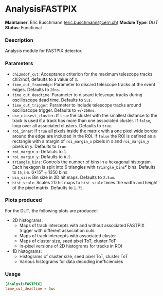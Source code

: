# AnalysisFASTPIX
**Maintainer**: Eric Buschmann (eric.buschmann@cern.ch)
**Module Type**: *DUT*
**Status**: Functional

### Description
Analysis module for FASTPIX detector.

### Parameters
* `chi2ndof_cut`: Acceptance criterion for the maximum telescope tracks chi2/ndf, defaults to a value of `3`.
* `time_cut_frameedge`: Parameter to discard telescope tracks at the event edges. Defaults to `20ns`.
* `time_cut_deadtime`: Parameter to discard telescope tracks during oscilloscope dead time. Defaults to `5us`.
* `time_cut_trigger`: Parameter to include telescope tracks around oscilloscope trigger. Defaults to +/-`250ns`.
* `use_closest_cluster`: If `true` the cluster with the smallest distance to the track is used if a track has more than one associated cluster. If `false`, loop over all associated clusters. Defaults to `true`.
* `roi_inner`: If `true` all pixels inside the matrix with a one pixel wide border around the edge are included in the ROI. If `false` the ROI is defined as a rectangle with a margin of `roi_margin_x` pixels in x and `roi_margin_y` pixels in y. Defaults to `true`.
* `roi_margin_x`: Defaluts to `1`.
* `roi_margin_y`: Defaults to `0.5`.
* `triangle_bins`: Controls the number of bins in a hexagonal histogram. Each hexagon is split into 6 triangles with `triangle_bins`² bins. Defaults to `15`, i.e. 6*15² = 1350 bins.
* `bin_size`: Bin size in 2D hit maps. Defaults to `2.5um`.
* `hist_scale`: Scales 2D hit maps to `hist_scale` times the width and height of the pixel matrix.  Defaults to `1.75`.

### Plots produced

For the DUT, the following plots are produced:

* 2D histograms:
    * Maps of track intercepts with and without associated FASTPIX trigger with different association cuts
    * Maps of track intercepts with associated cluster
    * Maps of cluster size, seed pixel ToT, cluster ToT
    * In-pixel versions of 2D histograms for tracks in ROI
* 1D histograms:
    * Histograms of cluster size, seed pixel ToT, cluster ToT
    * Various histograms for data decoding inefficiencies

### Usage
```toml
[AnalysisFASTPIX]
time_cut_deadtime = 5us

```
